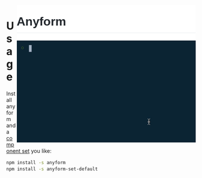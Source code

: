 <a href="http://www.google.de">
    <img src="/packages/config/readme_resources/header2.png" align="right" height="95px" />
    <img src="/packages/config/readme_resources/demo1.gif" align="right" width="476px" />
</a>

# Usage

Install anyform and a [component set](https://www.google.com) you like:

```bash
npm install -s anyform
npm install -s anyform-set-default
```

